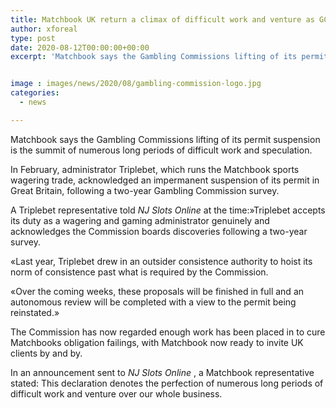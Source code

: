 ```yaml
---
title: Matchbook UK return a climax of difficult work and venture as GC lifts suspension
author: xforeal 
type: post
date: 2020-08-12T00:00:00+00:00
excerpt: 'Matchbook says the Gambling Commissions lifting of its permit suspension is the climax of numerous long periods of difficult work and investment '


image : images/news/2020/08/gambling-commission-logo.jpg
categories:
  - news

---
```

Matchbook says the Gambling Commissions lifting of its permit suspension is the summit of numerous long periods of difficult work and speculation. 

In February, administrator Triplebet, which runs the Matchbook sports wagering trade, acknowledged an impermanent suspension of its permit in Great Britain, following a two-year Gambling Commission survey. 

A Triplebet representative told _NJ Slots Online_ at the time:&#187;Triplebet accepts its duty as a wagering and gaming administrator genuinely and acknowledges the Commission boards discoveries following a two-year survey. 

&#171;Last year, Triplebet drew in an outsider consistence authority to hoist its norm of consistence past what is required by the Commission. 

&#171;Over the coming weeks, these proposals will be finished in full and an autonomous review will be completed with a view to the permit being reinstated.&#187; 

The Commission has now regarded enough work has been placed in to cure Matchbooks obligation failings, with Matchbook now ready to invite UK clients by and by. 

In an announcement sent to _NJ Slots Online_ , a Matchbook representative stated: This declaration denotes the perfection of numerous long periods of difficult work and venture over our whole business.